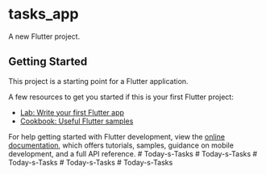 # tasks_app

A new Flutter project.

## Getting Started

This project is a starting point for a Flutter application.

A few resources to get you started if this is your first Flutter project:

- [Lab: Write your first Flutter app](https://docs.flutter.dev/get-started/codelab)
- [Cookbook: Useful Flutter samples](https://docs.flutter.dev/cookbook)

For help getting started with Flutter development, view the
[online documentation](https://docs.flutter.dev/), which offers tutorials,
samples, guidance on mobile development, and a full API reference.
#   T o d a y - s - T a s k s  
 #   T o d a y - s - T a s k s  
 #   T o d a y - s - T a s k s  
 #   T o d a y - s - T a s k s  
 #   T o d a y - s - T a s k s  
 